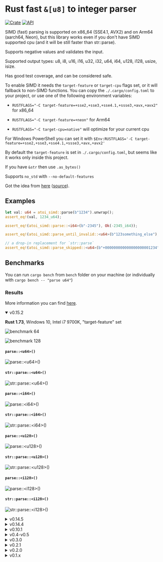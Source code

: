 # Rust fast `&[u8]` to integer parser

[![Crate](https://img.shields.io/crates/v/atoi_simd.svg)](https://crates.io/crates/atoi_simd)
[![API](https://docs.rs/atoi_simd/badge.svg)](https://docs.rs/atoi_simd)

SIMD (fast) parsing is supported on x86_64 (SSE4.1, AVX2) and on Arm64 (aarch64, Neon), but this library works even if you don't have SIMD supported cpu (and it will be still faster than str::parse).

Supports negative values and validates the input.

Supported output types: u8, i8, u16, i16, u32, i32, u64, i64, u128, i128, usize, isize.

Has good test coverage, and can be considered safe.

To enable SIMD it needs the `target-feature` or `target-cpu` flags set, or it will fallback to non-SIMD functions.
You can copy the `./.cargo/config.toml` to your project, or use one of the following environment variables:

-   `RUSTFLAGS="-C target-feature=+sse2,+sse3,+sse4.1,+ssse3,+avx,+avx2"` for x86_64

-   `RUSTFLAGS="-C target-feature=+neon"` for Arm64

-   `RUSTFLAGS="-C target-cpu=native"` will optimize for your current cpu

For Windows PowerShell you can set it with `$Env:RUSTFLAGS='-C target-feature=+sse2,+sse3,+sse4.1,+ssse3,+avx,+avx2'`

By default the `target-feature` is set in `./.cargo/config.toml`, but seems like it works only inside this project.

If you have `&str` then use `.as_bytes()`

Supports `no_std` with `--no-default-features`

Got the idea from [here](https://rust-malaysia.github.io/code/2020/07/11/faster-integer-parsing.html) ([source](https://github.com/pickfire/parseint)).

## Examples

```rust
let val: u64 = atoi_simd::parse(b"1234").unwrap();
assert_eq!(val, 1234_u64);

assert_eq!(atoi_simd::parse::<i64>(b"-2345"), Ok(-2345_i64));

assert_eq!(atoi_simd::parse_until_invalid::<u64>(b"123something_else"), Ok((123_u64, 3)));

// a drop-in replacement for `str::parse`
assert_eq!(atoi_simd::parse_skipped::<u64>(b"+000000000000000000001234"), Ok(1234_u64));
```

## Benchmarks

You can run `cargo bench` from `bench` folder on your machine (or individually with `cargo bench -- "parse u64"`)

### Results

More information you can find [here](https://rodmitry.github.io/atoi_simd_benchmark).

<details open><summary>v0.15.2</summary>

<b>Rust 1.73</b>, Windows 10, Intel i7 9700K, "target-feature" set

![benchmark 64](https://github.com/RoDmitry/atoi_simd_benchmark/raw/v0.15.2/benchmark%2064/report/lines.svg)

![benchmark 128](https://github.com/RoDmitry/atoi_simd_benchmark/raw/v0.15.2/benchmark%20128/report/lines.svg)

#### `parse::<u64>()`

![parse::\<u64>()](https://github.com/RoDmitry/atoi_simd_benchmark/raw/v0.15.2/benchmark%2064/parse%20u64/report/lines.svg)

#### `str::parse::<u64>()`

![str::parse::\<u64>()](https://github.com/RoDmitry/atoi_simd_benchmark/raw/v0.15.2/benchmark%2064/str%20u64/report/lines.svg)

#### `parse::<i64>()`

![parse::\<i64>()](https://github.com/RoDmitry/atoi_simd_benchmark/raw/v0.15.2/benchmark%2064/parse%20i64/report/lines.svg)

#### `str::parse::<i64>()`

![str::parse::\<i64>()](https://github.com/RoDmitry/atoi_simd_benchmark/raw/v0.15.2/benchmark%2064/str%20i64/report/lines.svg)

#### `parse::<u128>()`

![parse::\<u128>()](https://github.com/RoDmitry/atoi_simd_benchmark/raw/v0.15.2/benchmark%20128/parse%20u128/report/lines.svg)

#### `str::parse::<u128>()`

![str::parse::\<u128>()](https://github.com/RoDmitry/atoi_simd_benchmark/raw/v0.15.2/benchmark%20128/str%20u128/report/lines.svg)

#### `parse::<i128>()`

![parse::\<i128>()](https://github.com/RoDmitry/atoi_simd_benchmark/raw/v0.15.2/benchmark%20128/parse%20i128/report/lines.svg)

#### `str::parse::<i128>()`

![str::parse::\<i128>()](https://github.com/RoDmitry/atoi_simd_benchmark/raw/v0.15.2/benchmark%20128/str%20i128/report/lines.svg)

</details>

<details><summary>v0.14.5</summary>

<b>Rust 1.72</b>, Windows 10, Intel i7 9700K, "target-feature" set

![benchmark 64](https://github.com/rodmitry/atoi_simd_benchmark/blob/v0.14.5/benchmark%2064/report/lines.svg?raw=true)

![benchmark 128](https://github.com/rodmitry/atoi_simd_benchmark/blob/v0.14.5/benchmark%20128/report/lines.svg?raw=true)

#### `parse::<u64>()`

![parse::\<u64>()](https://github.com/rodmitry/atoi_simd_benchmark/blob/v0.14.5/benchmark%2064/parse%20u64/report/lines.svg?raw=true)

#### `str::parse::<u64>()`

![str::parse::\<u64>()](https://github.com/rodmitry/atoi_simd_benchmark/blob/v0.14.5/benchmark%2064/str%20u64/report/lines.svg?raw=true)

#### `parse::<i64>()`

![parse::\<i64>()](https://github.com/rodmitry/atoi_simd_benchmark/blob/v0.14.5/benchmark%2064/parse%20i64/report/lines.svg?raw=true)

#### `str::parse::<i64>()`

![str::parse::\<i64>()](https://github.com/rodmitry/atoi_simd_benchmark/blob/v0.14.5/benchmark%2064/str%20i64/report/lines.svg?raw=true)

#### `parse::<u128>()`

![parse::\<u128>()](https://github.com/rodmitry/atoi_simd_benchmark/blob/v0.14.5/benchmark%20128/parse%20u128/report/lines.svg?raw=true)

#### `str::parse::<u128>()`

![str::parse::\<u128>()](https://github.com/rodmitry/atoi_simd_benchmark/blob/v0.14.5/benchmark%20128/str%20u128/report/lines.svg?raw=true)

#### `parse::<i128>()`

![parse::\<i128>()](https://github.com/rodmitry/atoi_simd_benchmark/blob/v0.14.5/benchmark%20128/parse%20i128/report/lines.svg?raw=true)

#### `str::parse::<i128>()`

![str::parse::\<i128>()](https://github.com/rodmitry/atoi_simd_benchmark/blob/v0.14.5/benchmark%20128/str%20i128/report/lines.svg?raw=true)

</details>

<details><summary>v0.14.4</summary>

<b>Rust 1.72</b>, Windows 10, Intel i7 9700K, "target-feature" set

![benchmark 64](https://github.com/rodmitry/atoi_simd_benchmark/blob/v0.14.4/benchmark%2064/report/lines.svg?raw=true)

![benchmark 128](https://github.com/rodmitry/atoi_simd_benchmark/blob/v0.14.4/benchmark%20128/report/lines.svg?raw=true)

#### `parse::<u64>()`

![parse::\<u64>()](https://github.com/rodmitry/atoi_simd_benchmark/blob/v0.14.4/benchmark%2064/parse%20u64/report/lines.svg?raw=true)

#### `str::parse::<u64>()`

![str::parse::\<u64>()](https://github.com/rodmitry/atoi_simd_benchmark/blob/v0.14.4/benchmark%2064/str%20u64/report/lines.svg?raw=true)

#### `parse::<i64>()`

![parse::\<i64>()](https://github.com/rodmitry/atoi_simd_benchmark/blob/v0.14.4/benchmark%2064/parse%20i64/report/lines.svg?raw=true)

#### `str::parse::<i64>()`

![str::parse::\<i64>()](https://github.com/rodmitry/atoi_simd_benchmark/blob/v0.14.4/benchmark%2064/str%20i64/report/lines.svg?raw=true)

#### `parse::<u128>()`

![parse::\<u128>()](https://github.com/rodmitry/atoi_simd_benchmark/blob/v0.14.4/benchmark%20128/parse%20u128/report/lines.svg?raw=true)

#### `str::parse::<u128>()`

![str::parse::\<u128>()](https://github.com/rodmitry/atoi_simd_benchmark/blob/v0.14.4/benchmark%20128/str%20u128/report/lines.svg?raw=true)

#### `parse::<i128>()`

![parse::\<i128>()](https://github.com/rodmitry/atoi_simd_benchmark/blob/v0.14.4/benchmark%20128/parse%20i128/report/lines.svg?raw=true)

#### `str::parse::<i128>()`

![str::parse::\<i128>()](https://github.com/rodmitry/atoi_simd_benchmark/blob/v0.14.4/benchmark%20128/str%20i128/report/lines.svg?raw=true)

</details>

<details><summary>v0.10.1</summary>

<b>Rust 1.67.1</b>, Windows 10, Intel i7 9700K, "target-feature" set

![benchmark 64](https://github.com/rodmitry/atoi_simd_benchmark/blob/v0.10.1/benchmark%2064/report/lines.svg?raw=true)

![benchmark 128](https://github.com/rodmitry/atoi_simd_benchmark/blob/v0.10.1/benchmark%20128/report/lines.svg?raw=true)

#### `parse::<u64>()`

![parse::\<u64>()](https://github.com/rodmitry/atoi_simd_benchmark/blob/v0.10.1/benchmark%2064/u64/report/lines.svg?raw=true)

#### `str::parse::<u64>()`

![str::parse::\<u64>()](https://github.com/rodmitry/atoi_simd_benchmark/blob/v0.10.1/benchmark%2064/str%20u64/report/lines.svg?raw=true)

#### `parse::<i64>()`

![parse::\<i64>()](https://github.com/rodmitry/atoi_simd_benchmark/blob/v0.10.1/benchmark%2064/i64/report/lines.svg?raw=true)

#### `str::parse::<i64>()`

![str::parse::\<i64>()](https://github.com/rodmitry/atoi_simd_benchmark/blob/v0.10.1/benchmark%2064/str%20i64/report/lines.svg?raw=true)

#### `parse::<u128>()`

![parse::\<u128>()](https://github.com/rodmitry/atoi_simd_benchmark/blob/v0.10.1/benchmark%20128/u128/report/lines.svg?raw=true)

#### `str::parse::<u128>()`

![str::parse::\<u128>()](https://github.com/rodmitry/atoi_simd_benchmark/blob/v0.10.1/benchmark%20128/str%20u128/report/lines.svg?raw=true)

#### `parse::<i128>()`

![parse::\<i128>()](https://github.com/rodmitry/atoi_simd_benchmark/blob/v0.10.1/benchmark%20128/i128/report/lines.svg?raw=true)

#### `str::parse::<i128>()`

![str::parse::\<i128>()](https://github.com/rodmitry/atoi_simd_benchmark/blob/v0.10.1/benchmark%20128/str%20i128/report/lines.svg?raw=true)

</details>

<details><summary>v0.4-v0.5</summary>

<b>Rust 1.63</b>, Windows 10, Intel i7 9700K, "target-feature" set

![benchmark 64](https://github.com/rodmitry/atoi_simd_benchmark/blob/v0.4.0/benchmark%2064/report/lines.svg?raw=true)

![benchmark 128](https://github.com/rodmitry/atoi_simd_benchmark/blob/v0.4.0/benchmark%20128/report/lines.svg?raw=true)

#### `parse_u64()`

![parse() u64](https://github.com/rodmitry/atoi_simd_benchmark/blob/v0.4.0/benchmark%2064/u64/report/lines.svg?raw=true)

#### `str::parse::<u64>()`

![str::parse::<u64>()](https://github.com/rodmitry/atoi_simd_benchmark/blob/v0.4.0/benchmark%2064/std%20u64/report/lines.svg?raw=true)

#### `parse_i64()`

![parse_i64()](https://github.com/rodmitry/atoi_simd_benchmark/blob/v0.4.0/benchmark%2064/i64/report/lines.svg?raw=true)

#### `str::parse::<i64>()`

![str::parse::<i64>()](https://github.com/rodmitry/atoi_simd_benchmark/blob/v0.4.0/benchmark%2064/std%20i64/report/lines.svg?raw=true)

#### `parse_u128()`

![parse_u128()](https://github.com/rodmitry/atoi_simd_benchmark/blob/v0.4.0/benchmark%20128/u128/report/lines.svg?raw=true)

#### `str::parse::<u128>()`

![str::parse::<u128>()](https://github.com/rodmitry/atoi_simd_benchmark/blob/v0.4.0/benchmark%20128/std%20u128/report/lines.svg?raw=true)

#### `parse_i128()`

![parse_i128()](https://github.com/rodmitry/atoi_simd_benchmark/blob/v0.4.0/benchmark%20128/i128/report/lines.svg?raw=true)

#### `str::parse::<i128>()`

![str::parse::<i128>()](https://github.com/rodmitry/atoi_simd_benchmark/blob/v0.4.0/benchmark%20128/std%20i128/report/lines.svg?raw=true)

</details>

<details><summary>v0.3.0</summary>

<b>Rust 1.63</b>, Windows 10, Intel i7 9700K, "target-feature" set

![all](https://github.com/rodmitry/atoi_simd_benchmark/blob/v0.3.0/report/lines.svg?raw=true)

#### `parse()` u64

![parse() u64](https://github.com/rodmitry/atoi_simd_benchmark/blob/v0.3.0/u64/report/lines.svg?raw=true)

#### `str::parse::<u64>()`

![str::parse::<u64>()](https://github.com/rodmitry/atoi_simd_benchmark/blob/v0.3.0/std%20u64/report/lines.svg?raw=true)

#### `parse_i64()`

![parse_i64()](https://github.com/rodmitry/atoi_simd_benchmark/blob/v0.3.0/i64/report/lines.svg?raw=true)

#### `str::parse::<i64>()`

![str::parse::<i64>()](https://github.com/rodmitry/atoi_simd_benchmark/blob/v0.3.0/std%20i64/report/lines.svg?raw=true)

#### `parse_u128()`

![parse_u128()](https://github.com/rodmitry/atoi_simd_benchmark/blob/v0.3.0/u128/report/lines.svg?raw=true)

#### `str::parse::<u128>()`

![str::parse::<u128>()](https://github.com/rodmitry/atoi_simd_benchmark/blob/v0.3.0/std%20u128/report/lines.svg?raw=true)

#### `parse_i128()`

![parse_i128()](https://github.com/rodmitry/atoi_simd_benchmark/blob/v0.3.0/i128/report/lines.svg?raw=true)

#### `str::parse::<i128>()`

![str::parse::<i128>()](https://github.com/rodmitry/atoi_simd_benchmark/blob/v0.3.0/std%20i128/report/lines.svg?raw=true)

</details>

<details><summary>v0.2.1</summary>

<b>Rust 1.63</b>, Windows 10, Intel i7 9700K, "target-feature" set

![all](https://github.com/rodmitry/atoi_simd_benchmark/blob/v0.2.1/report/lines.svg?raw=true)

#### `parse()` u64

![parse() u64](https://github.com/rodmitry/atoi_simd_benchmark/blob/v0.2.1/u64/report/lines.svg?raw=true)

#### `str::parse::<u64>()`

![str::parse::<u64>()](https://github.com/rodmitry/atoi_simd_benchmark/blob/v0.2.1/std%20u64/report/lines.svg?raw=true)

#### `parse_i64()`

![parse_i64()](https://github.com/rodmitry/atoi_simd_benchmark/blob/v0.2.1/i64/report/lines.svg?raw=true)

#### `str::parse::<i64>()`

![str::parse::<i64>()](https://github.com/rodmitry/atoi_simd_benchmark/blob/v0.2.1/std%20i64/report/lines.svg?raw=true)

#### `parse_u128()`

![parse_u128()](https://github.com/rodmitry/atoi_simd_benchmark/blob/v0.2.1/u128/report/lines.svg?raw=true)

#### `str::parse::<u128>()`

![str::parse::<u128>()](https://github.com/rodmitry/atoi_simd_benchmark/blob/v0.2.1/std%20u128/report/lines.svg?raw=true)

#### `parse_i128()`

![parse_i128()](https://github.com/rodmitry/atoi_simd_benchmark/blob/v0.2.1/i128/report/lines.svg?raw=true)

#### `str::parse::<i128>()`

![str::parse::<i128>()](https://github.com/rodmitry/atoi_simd_benchmark/blob/v0.2.1/std%20i128/report/lines.svg?raw=true)

</details>

<details><summary>v0.2.0</summary>

<b>Rust 1.63</b>, Windows 10, Intel i7 9700K, "target-feature" set

![all](https://github.com/rodmitry/atoi_simd_benchmark/blob/v0.2.0/report/lines.svg?raw=true)

#### `parse()` u64

![parse() u64](https://github.com/rodmitry/atoi_simd_benchmark/blob/v0.2.0/u64/report/lines.svg?raw=true)

#### `str::parse::<u64>()`

![str::parse::<u64>()](https://github.com/rodmitry/atoi_simd_benchmark/blob/v0.2.0/std%20u64/report/lines.svg?raw=true)

#### `parse_i64()`

![parse_i64()](https://github.com/rodmitry/atoi_simd_benchmark/blob/v0.2.0/i64/report/lines.svg?raw=true)

#### `str::parse::<i64>()`

![str::parse::<i64>()](https://github.com/rodmitry/atoi_simd_benchmark/blob/v0.2.0/std%20i64/report/lines.svg?raw=true)

#### `parse_u128()`

![parse_u128()](https://github.com/rodmitry/atoi_simd_benchmark/blob/v0.2.0/u128/report/lines.svg?raw=true)

#### `str::parse::<u128>()`

![str::parse::<u128>()](https://github.com/rodmitry/atoi_simd_benchmark/blob/v0.2.0/std%20u128/report/lines.svg?raw=true)

#### `parse_i128()`

![parse_i128()](https://github.com/rodmitry/atoi_simd_benchmark/blob/v0.2.0/i128/report/lines.svg?raw=true)

#### `str::parse::<i128>()`

![str::parse::<i128>()](https://github.com/rodmitry/atoi_simd_benchmark/blob/v0.2.0/std%20i128/report/lines.svg?raw=true)

</details>

<details><summary>v0.1.x</summary>

### What was noticed

-   It's around <b>7 times faster than the standard parse</b> (for long string, Rust 1.60)
-   The performance is constant (the same) for strings of different lengths

<details open><summary><b>Rust 1.63</b>, Windows 10, Intel i7 9700K, "target-feature" set</summary>

This one became faster on Rust 1.63:

```
long string std u64                  1234567890123456
                        time:   [9.0293 ns 9.0843 ns 9.1661 ns]
                        change: [-0.6548% +0.8424% +2.3425%] (p = 0.29 > 0.05)
                        No change in performance detected.
Found 8 outliers among 100 measurements (8.00%)
  2 (2.00%) high mild
  6 (6.00%) high severe
```

This one became even slover. I reran it (with rebuild) multiple times - same result:

```
long string negative std i64         -1234567890123456
                        time:   [17.554 ns 17.607 ns 17.667 ns]
                        change: [-1.6112% -0.2132% +1.5620%] (p = 0.80 > 0.05)
                        No change in performance detected.
Found 6 outliers among 100 measurements (6.00%)
  3 (3.00%) high mild
  3 (3.00%) high severe
```

```
long string u64                      1234567890123456
                        time:   [1.9273 ns 1.9346 ns 1.9424 ns]
                        change: [-2.3999% -0.4986% +1.2253%] (p = 0.62 > 0.05)
                        No change in performance detected.
Found 5 outliers among 100 measurements (5.00%)
  2 (2.00%) high mild
  3 (3.00%) high severe
```

```
long string i64                      1234567890123456
                        time:   [2.3258 ns 2.3357 ns 2.3468 ns]
                        change: [-2.1695% -0.4296% +1.3102%] (p = 0.65 > 0.05)
                        No change in performance detected.
Found 6 outliers among 100 measurements (6.00%)
  1 (1.00%) high mild
  5 (5.00%) high severe
```

```
long string negative i64             -1234567890123456
                        time:   [2.5319 ns 2.5439 ns 2.5607 ns]
                        change: [-2.0344% -0.3167% +1.5650%] (p = 0.75 > 0.05)
                        No change in performance detected.
Found 8 outliers among 100 measurements (8.00%)
  1 (1.00%) high mild
  7 (7.00%) high severe
```

```
short string std u64                       1
                        time:   [2.3305 ns 2.3462 ns 2.3656 ns]
                        change: [-4.1262% -1.9850% +0.2412%] (p = 0.07 > 0.05)
                        No change in performance detected.
Found 7 outliers among 100 measurements (7.00%)
  1 (1.00%) high mild
  6 (6.00%) high severe
```

```
short string negative std i64              -1
                        time:   [3.7983 ns 3.8177 ns 3.8402 ns]
                        change: [-1.4979% -0.0694% +1.5137%] (p = 0.94 > 0.05)
                        No change in performance detected.
Found 9 outliers among 100 measurements (9.00%)
  5 (5.00%) high mild
  4 (4.00%) high severe
```

```
short string u64                           1
                        time:   [2.0024 ns 2.0097 ns 2.0184 ns]
                        change: [-3.4351% -1.3017% +0.5198%] (p = 0.22 > 0.05)
                        No change in performance detected.
Found 3 outliers among 100 measurements (3.00%)
  1 (1.00%) high mild
  2 (2.00%) high severe
```

```
short string i64                           1
                        time:   [2.4245 ns 2.4356 ns 2.4499 ns]
                        change: [-2.9298% -1.3203% +0.3535%] (p = 0.12 > 0.05)
                        No change in performance detected.
Found 9 outliers among 100 measurements (9.00%)
  3 (3.00%) high mild
  6 (6.00%) high severe
```

```
short string negative i64                  -1
                        time:   [2.5191 ns 2.5233 ns 2.5285 ns]
                        change: [-2.8014% -0.9235% +0.7916%] (p = 0.35 > 0.05)
                        No change in performance detected.
Found 8 outliers among 100 measurements (8.00%)
  2 (2.00%) high mild
  6 (6.00%) high severe
```

### Bonus 15 chars benchmarks:

```
15 chars string std u64              123456789012345
                        time:   [8.4146 ns 8.4352 ns 8.4604 ns]
                        change: [-2.5855% -1.0348% +0.5767%] (p = 0.21 > 0.05)
                        No change in performance detected.
Found 7 outliers among 100 measurements (7.00%)
  2 (2.00%) high mild
  5 (5.00%) high severe
```

```
15 chars string negative std i64     -123456789012345
                        time:   [10.268 ns 10.331 ns 10.415 ns]
                        change: [-0.7653% +0.9929% +2.7733%] (p = 0.30 > 0.05)
                        No change in performance detected.
Found 13 outliers among 100 measurements (13.00%)
  7 (7.00%) high mild
  6 (6.00%) high severe
```

```
15 chars string u64                  123456789012345
                        time:   [1.8990 ns 1.9042 ns 1.9103 ns]
                        change: [-1.8510% -0.3256% +0.9332%] (p = 0.70 > 0.05)
                        No change in performance detected.
Found 6 outliers among 100 measurements (6.00%)
  2 (2.00%) high mild
  4 (4.00%) high severe
```

```
15 chars string i64                  123456789012345
                        time:   [2.3780 ns 2.3831 ns 2.3892 ns]
                        change: [-2.1490% -0.6463% +0.8095%] (p = 0.41 > 0.05)
                        No change in performance detected.
Found 9 outliers among 100 measurements (9.00%)
  5 (5.00%) high mild
  4 (4.00%) high severe
```

```
15 chars string negative i64         -123456789012345
                        time:   [2.5323 ns 2.5445 ns 2.5589 ns]
                        change: [-2.8686% -0.9755% +0.9693%] (p = 0.34 > 0.05)
                        No change in performance detected.
Found 7 outliers among 100 measurements (7.00%)
  2 (2.00%) high mild
  5 (5.00%) high severe
```

</details>

<details><summary><b>Rust 1.60</b>, Windows 10, Intel i7 9700K, "target-feature" set</summary>

```
long string std u64                  1234567890123456
                        time:   [15.136 ns 15.172 ns 15.220 ns]
                        change: [-1.0266% +1.4318% +4.7776%] (p = 0.42 > 0.05)
                        No change in performance detected.
Found 14 outliers among 100 measurements (14.00%)
  1 (1.00%) low severe
  1 (1.00%) low mild
  3 (3.00%) high mild
  9 (9.00%) high severe
```

When parsing to `i64` (standard `.parse::<i64>()`) it's somehow faster rather then `u64` (`.parse::<u64>()`)

```
long string negative std i64         -1234567890123456
                        time:   [12.451 ns 12.468 ns 12.489 ns]
                        change: [-2.8201% -1.8197% -0.9578%] (p = 0.00 < 0.05)
                        Change within noise threshold.
Found 15 outliers among 100 measurements (15.00%)
  2 (2.00%) low mild
  5 (5.00%) high mild
  8 (8.00%) high severe
```

```
long string u64                      1234567890123456
                        time:   [2.1173 ns 2.1212 ns 2.1254 ns]
                        change: [-1.7643% -0.7705% +0.0464%] (p = 0.11 > 0.05)
                        No change in performance detected.
Found 3 outliers among 100 measurements (3.00%)
  3 (3.00%) high severe
```

```
long string i64                      1234567890123456
                        time:   [2.0971 ns 2.1018 ns 2.1083 ns]
                        change: [-1.4917% -0.3822% +0.4114%] (p = 0.53 > 0.05)
                        No change in performance detected.
Found 16 outliers among 100 measurements (16.00%)
  3 (3.00%) low mild
  5 (5.00%) high mild
  8 (8.00%) high severe
```

```
long string negative i64             -1234567890123456
                        time:   [2.1659 ns 2.1689 ns 2.1729 ns]
                        change: [-1.8464% -0.6673% +0.2406%] (p = 0.25 > 0.05)
                        No change in performance detected.
Found 12 outliers among 100 measurements (12.00%)
  4 (4.00%) low mild
  1 (1.00%) high mild
  7 (7.00%) high severe
```

```
short string std u64                       1
                        time:   [2.7282 ns 2.7315 ns 2.7355 ns]
                        change: [-0.3423% +0.5560% +1.4297%] (p = 0.25 > 0.05)
                        No change in performance detected.
Found 16 outliers among 100 measurements (16.00%)
  6 (6.00%) high mild
  10 (10.00%) high severe
```

```
short string negative std i64              -1
                        time:   [3.4122 ns 3.4210 ns 3.4304 ns]
                        change: [-0.4427% +0.2415% +1.0592%] (p = 0.57 > 0.05)
                        No change in performance detected.
Found 4 outliers among 100 measurements (4.00%)
  1 (1.00%) high mild
  3 (3.00%) high severe
```

```
short string u64                           1
                        time:   [2.0971 ns 2.0989 ns 2.1014 ns]
                        change: [-0.4568% +0.1569% +0.7932%] (p = 0.63 > 0.05)
                        No change in performance detected.
Found 16 outliers among 100 measurements (16.00%)
  2 (2.00%) low mild
  2 (2.00%) high mild
  12 (12.00%) high severe
```

This one must be a little lower, around 2.3 ns

```
short string i64                           1
                        time:   [2.6629 ns 2.6704 ns 2.6789 ns]
                        change: [-0.2341% +0.4340% +0.9879%] (p = 0.19 > 0.05)
                        No change in performance detected.
Found 6 outliers among 100 measurements (6.00%)
  2 (2.00%) high mild
  4 (4.00%) high severe
```

```
short string negative i64                  -1
                        time:   [2.3049 ns 2.3077 ns 2.3115 ns]
                        change: [-0.8049% -0.1058% +0.5989%] (p = 0.79 > 0.05)
                        No change in performance detected.
Found 16 outliers among 100 measurements (16.00%)
  5 (5.00%) low mild
  3 (3.00%) high mild
  8 (8.00%) high severe
```

### Bonus 15 chars benchmarks:

```
15 chars string std u64              123456789012345
                        time:   [14.314 ns 14.347 ns 14.386 ns]
                        change: [+0.5781% +1.5775% +3.0108%] (p = 0.00 < 0.05)
                        Change within noise threshold.
Found 10 outliers among 100 measurements (10.00%)
  7 (7.00%) high mild
  3 (3.00%) high severe
```

```
15 chars string negative std i64     -123456789012345
                        time:   [11.797 ns 11.869 ns 11.952 ns]
                        change: [-2.0623% -0.8216% +0.4470%] (p = 0.21 > 0.05)
                        No change in performance detected.
Found 11 outliers among 100 measurements (11.00%)
  3 (3.00%) high mild
  8 (8.00%) high severe
```

```
15 chars string u64                  123456789012345
                        time:   [1.8545 ns 1.8559 ns 1.8576 ns]
                        change: [-1.0279% -0.3076% +0.3114%] (p = 0.40 > 0.05)
                        No change in performance detected.
Found 16 outliers among 100 measurements (16.00%)
  3 (3.00%) low mild
  4 (4.00%) high mild
  9 (9.00%) high severe
```

```
15 chars string i64                  123456789012345
                        time:   [2.3638 ns 2.3734 ns 2.3825 ns]
                        change: [-1.8528% -0.7356% +0.2488%] (p = 0.17 > 0.05)
                        No change in performance detected.
Found 4 outliers among 100 measurements (4.00%)
  3 (3.00%) high mild
  1 (1.00%) high severe
```

```
15 chars string negative i64         -123456789012345
                        time:   [2.3077 ns 2.3109 ns 2.3152 ns]
                        change: [-1.9844% -1.2570% -0.5860%] (p = 0.00 < 0.05)
                        Change within noise threshold.
Found 15 outliers among 100 measurements (15.00%)
  3 (3.00%) low mild
  2 (2.00%) high mild
  10 (10.00%) high severe
```

</details>
</details>

